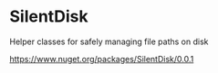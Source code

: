 # SilentDisk
Helper classes for safely managing file paths on disk

https://www.nuget.org/packages/SilentDisk/0.0.1
